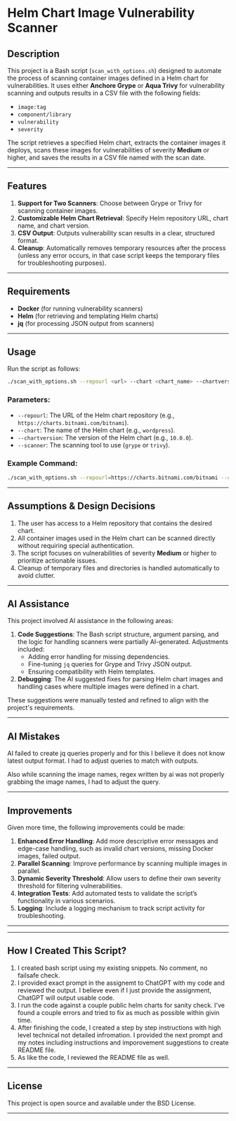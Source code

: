 # Helm Chart Image Vulnerability Scanner

## Description

This project is a Bash script (`scan_with_options.sh`) designed to automate the process of scanning container images defined in a Helm chart for vulnerabilities. It uses either **Anchore Grype** or **Aqua Trivy** for vulnerability scanning and outputs results in a CSV file with the following fields:

- `image:tag`
- `component/library`
- `vulnerability`
- `severity`

The script retrieves a specified Helm chart, extracts the container images it deploys, scans these images for vulnerabilities of severity **Medium** or higher, and saves the results in a CSV file named with the scan date.

---

## Features

1. **Support for Two Scanners**: Choose between Grype or Trivy for scanning container images.
2. **Customizable Helm Chart Retrieval**: Specify Helm repository URL, chart name, and chart version.
3. **CSV Output**: Outputs vulnerability scan results in a clear, structured format.
4. **Cleanup**: Automatically removes temporary resources after the process (unless any error occurs, in that case script keeps the temporary files for troubleshooting purposes).

---

## Requirements

- **Docker** (for running vulnerability scanners)
- **Helm** (for retrieving and templating Helm charts)
- **jq** (for processing JSON output from scanners)

---

## Usage

Run the script as follows:

```bash
./scan_with_options.sh --repourl <url> --chart <chart_name> --chartversion <version> --scanner <scan_tool>
```

### Parameters:

- `--repourl`: The URL of the Helm chart repository (e.g., `https://charts.bitnami.com/bitnami`).
- `--chart`: The name of the Helm chart (e.g., `wordpress`).
- `--chartversion`: The version of the Helm chart (e.g., `10.0.0`).
- `--scanner`: The scanning tool to use (`grype` or `trivy`).

### Example Command:

```bash
./scan_with_options.sh --repourl=https://charts.bitnami.com/bitnami --chart=wordpress --chartversion=10.0.0 --scanner=grype
```

---

## Assumptions & Design Decisions

1. The user has access to a Helm repository that contains the desired chart.
2. All container images used in the Helm chart can be scanned directly without requiring special authentication.
3. The script focuses on vulnerabilities of severity **Medium** or higher to prioritize actionable issues.
4. Cleanup of temporary files and directories is handled automatically to avoid clutter.

---

## AI Assistance

This project involved AI assistance in the following areas:

1. **Code Suggestions**: The Bash script structure, argument parsing, and the logic for handling scanners were partially AI-generated. Adjustments included:
   - Adding error handling for missing dependencies.
   - Fine-tuning `jq` queries for Grype and Trivy JSON output.
   - Ensuring compatibility with Helm templates.
2. **Debugging**: The AI suggested fixes for parsing Helm chart images and handling cases where multiple images were defined in a chart.

These suggestions were manually tested and refined to align with the project's requirements.

---

## AI Mistakes

AI failed to create jq queries properly and for this I believe it does not know latest output format. I had to adjust queries to match with outputs.

Also while scanning the image names, regex written by ai was not properly grabbing the image names, I had to adjust the query.

---

## Improvements

Given more time, the following improvements could be made:

1. **Enhanced Error Handling**: Add more descriptive error messages and edge-case handling, such as invalid chart versions, missing Docker images, failed output.
2. **Parallel Scanning**: Improve performance by scanning multiple images in parallel.
3. **Dynamic Severity Threshold**: Allow users to define their own severity threshold for filtering vulnerabilities.
4. **Integration Tests**: Add automated tests to validate the script’s functionality in various scenarios.
5. **Logging**: Include a logging mechanism to track script activity for troubleshooting.

---

---

## How I Created This Script?

1. I created bash script using my existing snippets. No comment, no failsafe check.
2. I provided exact prompt in the assignemt to ChatGPT with my code and reviewed the output. I believe even if I just provide the assignment, ChatGPT will output usable code.
3. I run the code against a couple public helm charts for sanity check. I've found a couple errors and tried to fix as much as possible within givin time.
4. After finishing the code, I created a step by step instructions with high level technical not detailed infromation. I provided the next prompt and my notes including instructions and imporovement suggestions to create README file.
5. As like the code, I reviewed the README file as well.

---

## License

This project is open source and available under the BSD License.

---
